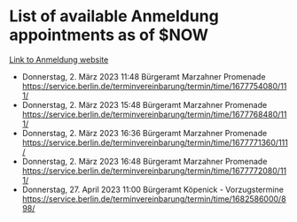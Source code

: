 # List of available Anmeldung appointments as of $NOW
[Link to Anmeldung website](https://service.berlin.de/terminvereinbarung/termin/tag.php?termin=1&anliegen[]=120686&dienstleisterlist=122210,122217,327316,122219,327312,122227,327314,122231,327346,122243,327348,122254,122252,329742,122260,329745,122262,329748,122271,327278,122273,327274,122277,327276,330436,122280,327294,122282,327290,122284,327292,122291,327270,122285,327266,122286,327264,122296,327268,150230,329760,122297,327286,122294,327284,122312,329763,122314,329775,122304,327330,122311,327334,122309,327332,317869,122281,327352,122279,329772,122283,122276,327324,122274,327326,122267,329766,122246,327318,122251,327320,122257,327322,122208,327298,122226,327300&herkunft=http%3A%2F%2Fservice.berlin.de%2Fdienstleistung%2F120686%2F)
- Donnerstag, 2. März 2023 11:48 Bürgeramt Marzahner Promenade https://service.berlin.de/terminvereinbarung/termin/time/1677754080/111/
- Donnerstag, 2. März 2023 15:48 Bürgeramt Marzahner Promenade https://service.berlin.de/terminvereinbarung/termin/time/1677768480/111/
- Donnerstag, 2. März 2023 16:36 Bürgeramt Marzahner Promenade https://service.berlin.de/terminvereinbarung/termin/time/1677771360/111/
- Donnerstag, 2. März 2023 16:48 Bürgeramt Marzahner Promenade https://service.berlin.de/terminvereinbarung/termin/time/1677772080/111/
- Donnerstag, 27. April 2023 11:00 Bürgeramt Köpenick - Vorzugstermine https://service.berlin.de/terminvereinbarung/termin/time/1682586000/898/

